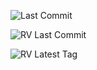 ![Last Commit](https://img.shields.io/github/last-commit/a2-ai/rv-docs?logo=github&style=flat)

![RV Last Commit](https://img.shields.io/github/last-commit/a2-ai/rv?label=rv%20last%20commit&logo=github&style=flat)

![RV Latest Tag](https://img.shields.io/github/v/tag/a2-ai/rv?label=rv%20latest%20tag&sort=semver&style=flat)